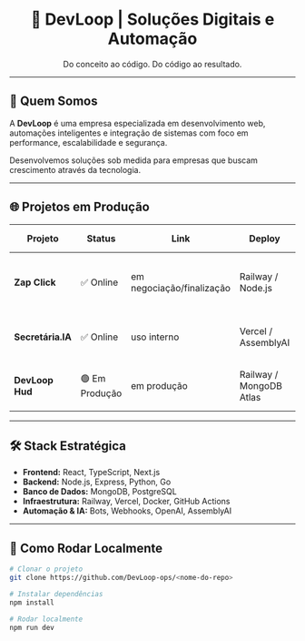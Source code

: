 <h1 align="center">🚀 DevLoop | Soluções Digitais e Automação</h1>

<p align="center">
  Do conceito ao código. Do código ao resultado.
</p>

---

## 🧠 Quem Somos

A **DevLoop** é uma empresa especializada em desenvolvimento web, automações inteligentes e integração de sistemas com foco em performance, escalabilidade e segurança.

Desenvolvemos soluções sob medida para empresas que buscam crescimento através da tecnologia.

---

## 🌐 Projetos em Produção

| Projeto            | Status    | Link                  | Deploy                  | Tecnologias principais                    |
|--------------------|-----------|------------------------|--------------------------|-------------------------------------------|
| **Zap Click**      | ✅ Online |em negociação/finalização| Railway / Node.js        | WhatsApp API, MongoDB, Node.js, TypeScript |
| **Secretária.IA**  | ✅ Online | uso interno            | Vercel / AssemblyAI      | Discord Bot, Python, Notion API, IA       |
| **DevLoop Hud**    | 🟢 Em Produção |      em produção       | Railway / MongoDB Atlas  | Full Stack (React + Node.js + TS)         |

---

## 🛠️ Stack Estratégica

- **Frontend:** React, TypeScript, Next.js
- **Backend:** Node.js, Express, Python, Go
- **Banco de Dados:** MongoDB, PostgreSQL
- **Infraestrutura:** Railway, Vercel, Docker, GitHub Actions
- **Automação & IA:** Bots, Webhooks, OpenAI, AssemblyAI

---

## 🚀 Como Rodar Localmente

```bash
# Clonar o projeto
git clone https://github.com/DevLoop-ops/<nome-do-repo>

# Instalar dependências
npm install

# Rodar localmente
npm run dev

